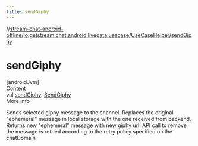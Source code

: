 ```yaml
---
title: sendGiphy
---
```

//[stream-chat-android-offline](../../../index.md)/[io.getstream.chat.android.livedata.usecase](../index.md)/[UseCaseHelper](index.md)/[sendGiphy](sendGiphy.md)



# sendGiphy  
[androidJvm]  
Content  
val [sendGiphy](sendGiphy.md): [SendGiphy](../SendGiphy/index.md)  
More info  


Sends selected giphy message to the channel. Replaces the original "ephemeral" message in local storage with the one received from backend. Returns new "ephemeral" message with new giphy url. API call to remove the message is retried according to the retry policy specified on the chatDomain

  



